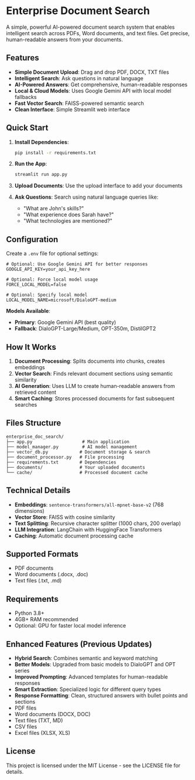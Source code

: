# Enterprise Document Search

A simple, powerful AI-powered document search system that enables intelligent search across PDFs, Word documents, and text files. Get precise, human-readable answers from your documents.

## Features

- **Simple Document Upload**: Drag and drop PDF, DOCX, TXT files
- **Intelligent Search**: Ask questions in natural language
- **AI-Powered Answers**: Get comprehensive, human-readable responses
- **Local & Cloud Models**: Uses Google Gemini API with local model fallbacks
- **Fast Vector Search**: FAISS-powered semantic search
- **Clean Interface**: Simple Streamlit web interface

## Quick Start

1. **Install Dependencies**:
   ```bash
   pip install -r requirements.txt
   ```

2. **Run the App**:
   ```bash
   streamlit run app.py
   ```

3. **Upload Documents**: Use the upload interface to add your documents

4. **Ask Questions**: Search using natural language queries like:
   - "What are John's skills?"
   - "What experience does Sarah have?"
   - "What technologies are mentioned?"

## Configuration

Create a `.env` file for optional settings:

```env
# Optional: Use Google Gemini API for better responses
GOOGLE_API_KEY=your_api_key_here

# Optional: Force local model usage
FORCE_LOCAL_MODEL=false

# Optional: Specify local model
LOCAL_MODEL_NAME=microsoft/DialoGPT-medium
```

**Models Available**:
- **Primary**: Google Gemini API (best quality)
- **Fallback**: DialoGPT-Large/Medium, OPT-350m, DistilGPT2

## How It Works

1. **Document Processing**: Splits documents into chunks, creates embeddings
2. **Vector Search**: Finds relevant document sections using semantic similarity  
3. **AI Generation**: Uses LLM to create human-readable answers from retrieved content
4. **Smart Caching**: Stores processed documents for fast subsequent searches

## Files Structure

```
enterprise_doc_search/
├── app.py                   # Main application
├── model_manager.py         # AI model management
├── vector_db.py            # Document storage & search
├── document_processor.py   # File processing
├── requirements.txt        # Dependencies
├── documents/              # Your uploaded documents
└── cache/                  # Processed document cache
```

## Technical Details

- **Embeddings**: `sentence-transformers/all-mpnet-base-v2` (768 dimensions)
- **Vector Store**: FAISS with cosine similarity
- **Text Splitting**: Recursive character splitter (1000 chars, 200 overlap)
- **LLM Integration**: LangChain with HuggingFace Transformers
- **Caching**: Automatic document processing cache

## Supported Formats

- PDF documents
- Word documents (.docx, .doc) 
- Text files (.txt, .md)

## Requirements

- Python 3.8+
- 4GB+ RAM recommended
- Optional: GPU for faster local model inference

## Enhanced Features (Previous Updates)

- **Hybrid Search**: Combines semantic and keyword matching
- **Better Models**: Upgraded from basic models to DialoGPT and OPT series
- **Improved Prompting**: Advanced templates for human-readable responses
- **Smart Extraction**: Specialized logic for different query types
- **Response Formatting**: Clean, structured answers with bullet points and sections
- PDF files
- Word documents (DOCX, DOC)
- Text files (TXT, MD)
- CSV files
- Excel files (XLSX, XLS)

## License

This project is licensed under the MIT License - see the LICENSE file for details.
